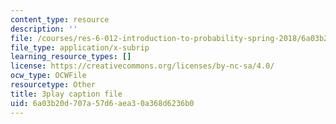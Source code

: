 ```yaml
---
content_type: resource
description: ''
file: /courses/res-6-012-introduction-to-probability-spring-2018/6a03b20d707a57d6aea30a368d6236b0_UbQcqFH33G0.vtt
file_type: application/x-subrip
learning_resource_types: []
license: https://creativecommons.org/licenses/by-nc-sa/4.0/
ocw_type: OCWFile
resourcetype: Other
title: 3play caption file
uid: 6a03b20d-707a-57d6-aea3-0a368d6236b0
---
```

